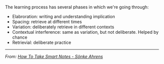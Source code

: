 The learning process has several phases in which we're going through:
- Elabroration: writing and understanding implication
- Spacing: retrieve at different times
- Variation: deliberately retrieve in different contexts
- Contextual interference: same as variation, but not deliberate. Helped by chance
- Retrievial: deliberate practice

---
*From: [How To Take Smart Notes - Sönke Ahrens](How%20To%20Take%20Smart%20Notes%20-%20Sönke%20Ahrens.md)*